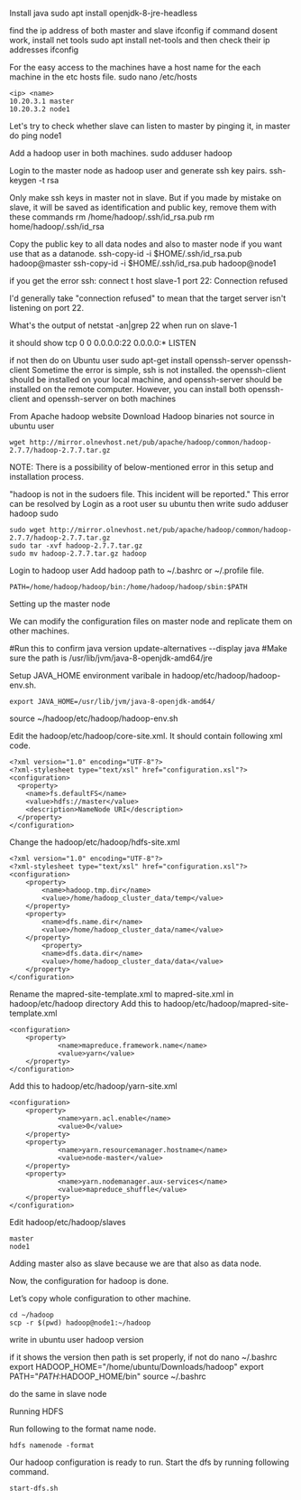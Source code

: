 Install java
	sudo apt install openjdk-8-jre-headless

find the ip address of both master and slave
	ifconfig
if command dosent work, install net tools
	sudo apt install net-tools
and then check their ip addresses
	ifconfig

For the easy access to the machines have a host name for the each machine in the etc hosts file.
	sudo nano /etc/hosts

    <ip> <name>
    10.20.3.1 master
    10.20.3.2 node1

Let's try to check whether slave can listen to master by pinging it, in master do
	ping node1

Add a hadoop user in both machines.
	sudo adduser hadoop

Login to the master node as hadoop user and generate ssh key pairs.
	ssh-keygen -t rsa

Only make ssh keys in master not in slave. But if you made by mistake on slave, it will be saved as identification and public key, remove them with these commands
	rm /home/hadoop/.ssh/id_rsa.pub
	rm home/hadoop/.ssh/id_rsa

Copy the public key to all data nodes and also to master node if you want use that as a datanode.
	ssh-copy-id -i $HOME/.ssh/id_rsa.pub hadoop@master
	ssh-copy-id -i $HOME/.ssh/id_rsa.pub hadoop@node1

if you get the error
ssh: connect t host slave-1 port 22: Connection refused

I'd generally take "connection refused" to mean that the target server isn't listening on port 22.

What's the output of 
	netstat -an|grep 22 
when run on slave-1

it should show 
tcp        0      0 0.0.0.0:22              0.0.0.0:*               LISTEN

if not then do on Ubuntu user
	sudo apt-get install openssh-server openssh-client
Sometime the error is simple, ssh is not installed. the openssh-client should be installed on your local machine, and openssh-server should be installed on the remote computer. However, you can install both openssh-client and openssh-server on both machines


From Apache hadoop website Download Hadoop binaries not source in ubuntu user

	wget http://mirror.olnevhost.net/pub/apache/hadoop/common/hadoop-2.7.7/hadoop-2.7.7.tar.gz

NOTE: There is a possibility of below-mentioned error in this setup and installation process.

"hadoop is not in the sudoers file. This incident will be reported." 
This error can be resolved by Login as a root user 
su ubuntu
then write
sudo adduser hadoop sudo


    sudo wget http://mirror.olnevhost.net/pub/apache/hadoop/common/hadoop-2.7.7/hadoop-2.7.7.tar.gz
    sudo tar -xvf hadoop-2.7.7.tar.gz
    sudo mv hadoop-2.7.7.tar.gz hadoop

Login to hadoop user
Add hadoop path to ~/.bashrc  or ~/.profile file.

    PATH=/home/hadoop/hadoop/bin:/home/hadoop/hadoop/sbin:$PATH

Setting up the master node

We can modify the configuration files on master node and replicate them on other machines.

#Run this to confirm java version
update-alternatives --display java
#Make sure the path is /usr/lib/jvm/java-8-openjdk-amd64/jre


Setup JAVA_HOME environment varibale in hadoop/etc/hadoop/hadoop-env.sh. 

    export JAVA_HOME=/usr/lib/jvm/java-8-openjdk-amd64/

   source ~/hadoop/etc/hadoop/hadoop-env.sh 

Edit the hadoop/etc/hadoop/core-site.xml. It should contain following xml code.

    <?xml version="1.0" encoding="UTF-8"?>
    <?xml-stylesheet type="text/xsl" href="configuration.xsl"?>
    <configuration>
      <property>
        <name>fs.defaultFS</name>
        <value>hdfs://master</value> 
        <description>NameNode URI</description>
      </property>
    </configuration>

Change the hadoop/etc/hadoop/hdfs-site.xml

    <?xml version="1.0" encoding="UTF-8"?>
    <?xml-stylesheet type="text/xsl" href="configuration.xsl"?>
    <configuration>
        <property>
            <name>hadoop.tmp.dir</name>
            <value>/home/hadoop_cluster_data/temp</value>
        </property>
        <property>
            <name>dfs.name.dir</name>
            <value>/home/hadoop_cluster_data/name</value>
        </property>
            <property>
            <name>dfs.data.dir</name>
            <value>/home/hadoop_cluster_data/data</value>
        </property>
    </configuration>

Rename the mapred-site-template.xml to mapred-site.xml in hadoop/etc/hadoop directory
Add this to hadoop/etc/hadoop/mapred-site-template.xml

    <configuration>
        <property>
                <name>mapreduce.framework.name</name>
                <value>yarn</value>
        </property>
    </configuration>

Add this to hadoop/etc/hadoop/yarn-site.xml

    <configuration>
        <property>
                <name>yarn.acl.enable</name>
                <value>0</value>
        </property>
        <property>
                <name>yarn.resourcemanager.hostname</name>
                <value>node-master</value>
        </property>
        <property>
                <name>yarn.nodemanager.aux-services</name>
                <value>mapreduce_shuffle</value>
        </property>
    </configuration>

Edit hadoop/etc/hadoop/slaves

    master
    node1

Adding master also as slave because we are that also as data node.

Now, the configuration for hadoop is done.

Let’s copy whole configuration to other machine.

    cd ~/hadoop
    scp -r $(pwd) hadoop@node1:~/hadoop

write in ubuntu user
hadoop version

if it shows the version then path is set properly, if not do
nano ~/.bashrc
export HADOOP_HOME="/home/ubuntu/Downloads/hadoop"
export PATH="$PATH:$HADOOP_HOME/bin"
source ~/.bashrc

do the same in slave node

Running HDFS

Run following to the format name node.

    hdfs namenode -format

Our hadoop configuration is ready to run. Start the dfs by running following command.

    start-dfs.sh
